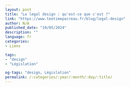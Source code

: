 ```yaml
---
layout: post
title: "Le legal design : qu'est-ce que c'est ?"
link: "https://www.teotimepacreau.fr/blog/legal-design"
author: N/A
published_date: "19/05/2024"
description: ""
language: fr
categories:
- Liens

tags:
- "design"
- "Législation"

og-tags: "design, Législation"
permalink: /:categories/:year/:month/:day/:title/
---
```

